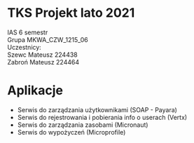 # TKS Projekt lato 2021  
IAS 6 semestr  
Grupa MKWA_CZW_1215_06  
Uczestnicy:  
Szewc Mateusz 224438  
Zabroń Mateusz 224464  

# Aplikacje

- Serwis do zarządzania użytkownikami (SOAP - Payara)
- Serwis do rejestrowania i pobierania info o userach (Vertx)
- Serwis do zarządzania zasobami (Micronaut)
- Serwis do wypożyczeń (Microprofile)